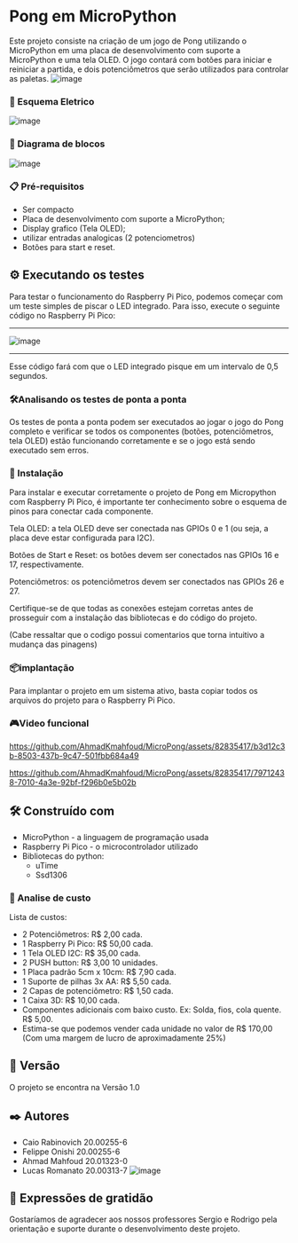 # Pong em MicroPython

Este projeto consiste na criação de um jogo de Pong utilizando o MicroPython em uma placa de desenvolvimento com suporte a MicroPython e uma tela OLED. O jogo contará com botões para iniciar e reiniciar a partida, e dois potenciômetros que serão utilizados para controlar as paletas.
![image](https://github.com/AhmadKmahfoud/MicroPong/assets/82835417/e1a74199-1585-48f5-9bf5-7263e9f90bc3)

### 🚀 Esquema Eletrico
![image](https://github.com/AhmadKmahfoud/MicroPong/assets/82835417/c6cc07fa-4265-47e7-8c5a-74f701d13826)


### 🧱 Diagrama de blocos
![image](https://user-images.githubusercontent.com/82835417/235049069-e432b852-4df9-42a7-923d-1500570943a5.png)


### 📋 Pré-requisitos
- Ser compacto
- Placa de desenvolvimento com suporte a MicroPython;
- Display grafico (Tela OLED);
- utilizar entradas analogicas (2 potenciometros)
- Botões para start e reset.

## ⚙️ Executando os testes
Para testar o funcionamento do Raspberry Pi Pico, podemos começar com um teste simples de piscar o LED integrado. Para isso, execute o seguinte código no Raspberry Pi Pico:

**********************************************************************************************************************************************************************
![image](https://user-images.githubusercontent.com/82835417/235049382-6a7e1c97-7ff9-48c1-a9c9-099474b79bff.png)

**********************************************************************************************************************************************************************
Esse código fará com que o LED integrado pisque em um intervalo de 0,5 segundos.

### 🛠️Analisando os testes de ponta a ponta
Os testes de ponta a ponta podem ser executados ao jogar o jogo do Pong completo e verificar se todos os componentes (botões, potenciômetros, tela OLED) estão funcionando corretamente e se o jogo está sendo executado sem erros.


### 🔧 Instalação
Para instalar e executar corretamente o projeto de Pong em Micropython com Raspberry Pi Pico, é importante ter conhecimento sobre o esquema de pinos para conectar cada componente.

Tela OLED: a tela OLED deve ser conectada nas GPIOs 0 e 1 (ou seja, a placa deve estar configurada para I2C).

Botões de Start e Reset: os botões devem ser conectados nas GPIOs 16 e 17, respectivamente.

Potenciômetros: os potenciômetros devem ser conectados nas GPIOs 26 e 27.

Certifique-se de que todas as conexões estejam corretas antes de prosseguir com a instalação das bibliotecas e do código do projeto.

(Cabe ressaltar que o codigo possui comentarios que torna intuitivo a mudança das pinagens)

### 📦implantação
Para implantar o projeto em um sistema ativo, basta copiar todos os arquivos do projeto para o Raspberry Pi Pico.


### 🎮Video funcional


https://github.com/AhmadKmahfoud/MicroPong/assets/82835417/b3d12c3b-8503-437b-9c47-501fbb684a49



https://github.com/AhmadKmahfoud/MicroPong/assets/82835417/79712438-7010-4a3e-92bf-f296b0e5b02b




## 🛠️ Construído com
- MicroPython - a linguagem de programação usada
- Raspberry Pi Pico - o microcontrolador utilizado
- Bibliotecas do python:
    - uTime
    - Ssd1306
### 💸 Analise de custo
Lista de custos:
- 2 Potenciômetros: R$ 2,00 cada.
- 1 Raspberry Pi Pico: R$ 50,00 cada.  
- 1 Tela OLED I2C: R$ 35,00 cada.
- 2 PUSH button: R$ 3,00 10 unidades.
- 1 Placa padrão 5cm x 10cm: R$ 7,90 cada.
- 1 Suporte de pilhas 3x AA: R$ 5,50 cada.
- 2 Capas de potenciômetro: R$ 1,50 cada.
- 1 Caixa 3D: R$ 10,00 cada.
- Componentes adicionais com baixo custo. Ex: Solda, fios, cola quente. R$ 5,00.
- Estima-se que podemos vender cada unidade no valor de R$ 170,00 (Com uma margem de lucro de aproximadamente 25%)

## 📌 Versão

O projeto se encontra na Versão 1.0

## ✒️ Autores
- Caio Rabinovich 20.00255-6
- Felippe Onishi  20.00255-6
- Ahmad Mahfoud   20.01323-0
- Lucas Romanato  20.00313-7
![image](https://github.com/AhmadKmahfoud/MicroPong/assets/82835417/24e8a13e-b8ae-4654-ac77-243a514ce574)


## 🎁 Expressões de gratidão
Gostaríamos de agradecer aos nossos professores Sergio e Rodrigo pela orientação e suporte durante o desenvolvimento deste projeto.
